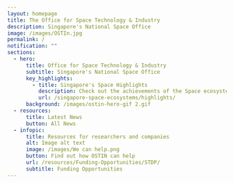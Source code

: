 ```yaml
---
layout: homepage
title: The Office for Space Technology & Industry
description: Singapore's National Space Office
image: /images/OSTIn.jpg
permalink: /
notification: ""
sections:
  - hero:
      title: Office for Space Technology & Industry
      subtitle: Singapore's National Space Office
      key_highlights:
        - title: Singapore's Space Highlights
          description: Check out the achievements of the Space ecosystem here in Singapore!
          url: /singapore-space-ecosystems/highlights/
      background: /images/ostin-hero-gif 2.gif
  - resources:
      title: Latest News
      button: All News
  - infopic:
      title: Resources for researchers and companies
      alt: Image alt text
      image: /images/We can help.png
      button: Find out how OSTIN can help
      url: /resources/Funding-Opportunities/STDP/
      subtitle: Funding Opportunities
---
```

